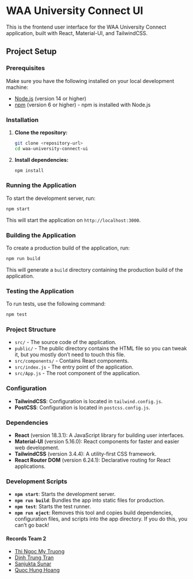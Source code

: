 
# WAA University Connect UI

This is the frontend user interface for the WAA University Connect application, built with React, Material-UI, and TailwindCSS.

## Project Setup

### Prerequisites

Make sure you have the following installed on your local development machine:

- [Node.js](https://nodejs.org/en/download/) (version 14 or higher)
- [npm](https://www.npmjs.com/get-npm) (version 6 or higher) - npm is installed with Node.js

### Installation

1. **Clone the repository:**

   ```bash
   git clone <repository-url>
   cd waa-university-connect-ui
   ```

2. **Install dependencies:**

   ```bash
   npm install
   ```

### Running the Application

To start the development server, run:

```bash
npm start
```

This will start the application on `http://localhost:3000`.

### Building the Application

To create a production build of the application, run:

```bash
npm run build
```

This will generate a `build` directory containing the production build of the application.

### Testing the Application

To run tests, use the following command:

```bash
npm test
```

### Project Structure

- `src/` - The source code of the application.
- `public/` - The public directory contains the HTML file so you can tweak it, but you mostly don’t need to touch this file.
- `src/components/` - Contains React components.
- `src/index.js` - The entry point of the application.
- `src/App.js` - The root component of the application.

### Configuration

- **TailwindCSS**: Configuration is located in `tailwind.config.js`.
- **PostCSS**: Configuration is located in `postcss.config.js`.

### Dependencies

- **React** (version 18.3.1): A JavaScript library for building user interfaces.
- **Material-UI** (version 5.16.0): React components for faster and easier web development.
- **TailwindCSS** (version 3.4.4): A utility-first CSS framework.
- **React Router DOM** (version 6.24.1): Declarative routing for React applications.

### Development Scripts

- **`npm start`**: Starts the development server.
- **`npm run build`**: Bundles the app into static files for production.
- **`npm test`**: Starts the test runner.
- **`npm run eject`**: Removes this tool and copies build dependencies, configuration files, and scripts into the app directory. If you do this, you can’t go back!

#### Records Team 2
* [Thi Ngoc My Truong](https://drive.google.com/file/d/14OyOPZYQ6aHQJIa9Cc988DO3P-bf-KBM/view?usp=sharing)
* [Dinh Trung Tran](https://drive.google.com/file/d/1otJqoWZss758Eo3cynbDsDjJVewr7Ivi/view?usp=sharing)
* [Sanjukta Sunar](https://app.screencast.com/vpw07TnKAeeXS?tab=Details&conversation=aNgl47DdD7tPR15DL6rC3r)
* [Quoc Hung Hoang](https://drive.google.com/file/d/15aM5gnQb23bF02ganQThfdOubiZTOp78/view?usp=sharing)

